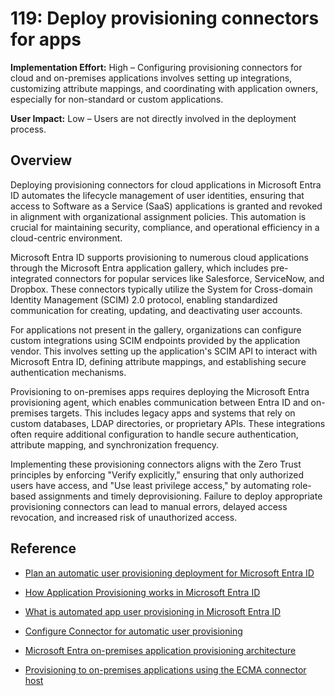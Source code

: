 # 119: Deploy provisioning connectors for apps

**Implementation Effort:** High – Configuring provisioning connectors for cloud and on-premises applications involves setting up integrations, customizing attribute mappings, and coordinating with application owners, especially for non-standard or custom applications.

**User Impact:** Low – Users are not directly involved in the deployment process.

## Overview

Deploying provisioning connectors for cloud applications in Microsoft Entra ID automates the lifecycle management of user identities, ensuring that access to Software as a Service (SaaS) applications is granted and revoked in alignment with organizational assignment policies. This automation is crucial for maintaining security, compliance, and operational efficiency in a cloud-centric environment.

Microsoft Entra ID supports provisioning to numerous cloud applications through the Microsoft Entra application gallery, which includes pre-integrated connectors for popular services like Salesforce, ServiceNow, and Dropbox. These connectors typically utilize the System for Cross-domain Identity Management (SCIM) 2.0 protocol, enabling standardized communication for creating, updating, and deactivating user accounts.

For applications not present in the gallery, organizations can configure custom integrations using SCIM endpoints provided by the application vendor. This involves setting up the application's SCIM API to interact with Microsoft Entra ID, defining attribute mappings, and establishing secure authentication mechanisms.

Provisioning to on-premises apps requires deploying the Microsoft Entra provisioning agent, which enables communication between Entra ID and on-premises targets. This includes legacy apps and systems that rely on custom databases, LDAP directories, or proprietary APIs. These integrations often require additional configuration to handle secure authentication, attribute mapping, and synchronization frequency.

Implementing these provisioning connectors aligns with the Zero Trust principles by enforcing "Verify explicitly," ensuring that only authorized users have access, and "Use least privilege access," by automating role-based assignments and timely deprovisioning. Failure to deploy appropriate provisioning connectors can lead to manual errors, delayed access revocation, and increased risk of unauthorized access.

## Reference

* [Plan an automatic user provisioning deployment for Microsoft Entra ID](https://learn.microsoft.com/entra/identity/app-provisioning/plan-auto-user-provisioning)

* [How Application Provisioning works in Microsoft Entra ID](https://learn.microsoft.com/entra/identity/app-provisioning/how-provisioning-works)

* [What is automated app user provisioning in Microsoft Entra ID](https://learn.microsoft.com/entra/identity/app-provisioning/user-provisioning)

* [Configure Connector for automatic user provisioning](https://learn.microsoft.com/entra/identity/saas-apps/connecter-provisioning-tutorial)

* [Microsoft Entra on-premises application provisioning architecture](https://learn.microsoft.com/entra/identity/app-provisioning/on-premises-application-provisioning-architecture)

* [Provisioning to on-premises applications using the ECMA connector host](https://learn.microsoft.com/entra/identity/app-provisioning/on-premises-custom-connector)
